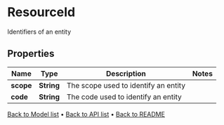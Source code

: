 

# ResourceId

Identifiers of an entity

## Properties

| Name | Type | Description | Notes |
|------------ | ------------- | ------------- | -------------|
|**scope** | **String** | The scope used to identify an entity |  |
|**code** | **String** | The code used to identify an entity |  |



[Back to Model list](../README.md#documentation-for-models) &#8226; [Back to API list](../README.md#documentation-for-api-endpoints) &#8226; [Back to README](../README.md)


